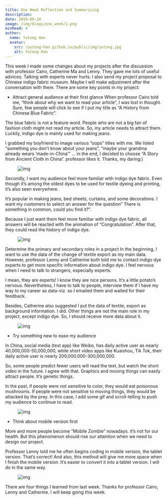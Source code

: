 ```yaml
---
title: One Week Reflection and Summarizing
description: 
date: 2019-09-24
image: /img/blogs/one_week/1.png
minRead: 4
author:
  name: Yutong Han
  avatar:
    src: /yutong-han.github.io/public/img/yutong.jpg
    alt: Yutong Han
---
```


This week I made some changes about my projects after the discussion with professor Cairo, Catherine Ma and Lenny. They gave me lots of useful advices. Talking with experts never hurts. I also send my project proposal to Chinese indigo fabric museum. Maybe I will make adjustment after the conversation with them. There are some key points in my project:

- Attract general audience at their first glance
When professor Cairo told me, “think about why we want to read your article”, I was lost in thought. Sure, few people will click to see if I put my title as “A History from Chinese Blue Fabric”.

The blue fabric is not a feature word. People who are not a big fan of fashion cloth might not read my article. So, my article needs to attract them. Luckily, indigo dye is mainly used for making jeans.

I grabbed my boyfriend to image various “oops” titles with me. We listed “something you don’t know about your jeans”, “maybe your grandma already wears ‘made-in-China’” … in the end, I decided to choose “A Story from Ancient Cloth in China”. professor likes it. Thanks, my daring:)

<figure class="blog-img-container">
  <img src="/img/blogs/one_week/1.png" class="blog-img" alt="img" loading="lazy" />
</figure>

Secondly, I want my audience feel more familiar with indigo dye fabric. Even though it’s among the oldest dyes to be used for textile dyeing and printing, it’s also seen everywhere.

It’s popular in making jeans, bed sheets, curtains, and some decorations. I want my customers to select an answer for the question” There is something in common, could you find it?”.

Because I just want them feel more familiar with indigo dye fabric, all answers will be reacted with the animation of “Congratulation”. After that, they could read the history of indigo dye.

<figure class="blog-img-container">
  <img src="/img/blogs/one_week/2.png" class="blog-img" alt="img" loading="lazy" />
</figure>

Determine the primary and secondary roles in a project
In the beginning, I want to use the data of the change of textile export as my main data. However, professor Lenny and Catherine both told me to contact indigo dye experts to get more specific information about indigo dye. I feel nervous when I need to talk to strangers, especially experts.

I mean, they are experts! I know they are nice persons. It’s a little potato’s nervous. Nevertheless, I have to talk to people, interview them if I have my way to my career as data-viz. so I emailed them and waited for their feedback.

Besides, Catherine also suggested I put the data of textile, export as background information. I did. Other things are not the main role in my project, except indigo dye. So, I should receive more data about it.

<figure class="blog-img-container">
  <img src="/img/blogs/one_week/3.png" class="blog-img" alt="img" loading="lazy" />
</figure>

- Try something new to ease my audience

In China, social media (text app) like Weibo, has daily active user as nearly 40,000,000-50,000,000, while short video apps like Kuaishou, Tik Tok, their daily active user is nearly 200,000,000-300,000,000.

So, some people predict fewer users will read the text, but watch the short video in the future. I agree with that. Graphics and moving things can easily attract people. It’s genetic things.

In the past, if people were not sensitive to color, they would eat poisonous mushrooms. If people were not sensitive to moving things, they would be attacked by the prey. In this case, I add some gif and scroll-telling to push my audience to continue to read.

<figure class="blog-img-container">
  <img src="/img/blogs/one_week/4.gif" class="blog-img-small" alt="img" loading="lazy" />
</figure>

- Think about mobile version first

More and more people become “Mobile Zombie” nowadays. it’s not for our health. But this phenomenon should rise our attention when we need to design our project.

Professor Lenny told me he often begins coding in mobile version, the tablet version. That’s correct! And also, this method will give me more space when I finish the mobile version. It’s easier to convert it into a tablet version. I will do in the same way.

<figure class="blog-img-container">
  <img src="/img/blogs/one_week/5.png" class="blog-img-small" alt="img" loading="lazy" />
</figure>

There are four things I learned from last week. Thanks for professor Cairo, Lenny and Catherine. I will keep going this week.